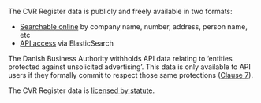 The CVR Register data is publicly and freely available in two formats:

- [Searchable online](https://datacvr.virk.dk/) by company name, number,
  address, person name, etc
- [API access](https://datacvr.virk.dk/artikel/system-til-system-adgang-til-cvr-data)
  via ElasticSearch

The Danish Business Authority withholds API data relating to ‘entities protected
against unsolicited advertising’. This data is only available to API users if
they formally commit to respect those same protections
([Clause 7](https://datacvr.virk.dk/artikel/vilkaar-og-betingelser)).

The CVR Register data is
[licensed by statute](https://datafordeler.dk/vejledning/hent-data/).
